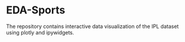 # EDA-Sports

The repository contains interactive data visualization of the IPL dataset using plotly and ipywidgets.
